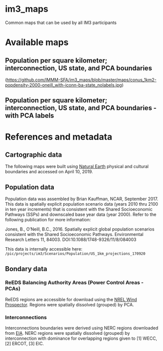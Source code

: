 # im3_maps
Common maps that can be used by all IM3 participants

# Available maps

## Population per square kilometer; interconnection, US state, and PCA boundaries
(https://github.com/IMMM-SFA/im3_maps/blob/master/maps/conus_1km2-popdensity-2000-oneill_with-iconn-ba-state_nolabels.jpg)

## Population per square kilometer; interconnection, US state, and PCA boundaries - with PCA labels

# References and metadata

## Cartographic data
The following maps were built using [Natural Earth](https://www.naturalearthdata.com/downloads/) physical and cultural boundaries and accessed on April 10, 2019.

## Population data
Population data was assembled by Brian Kauffman, NCAR, September 2017.  This data is spatially explicit population scenario data (years 2010 thru 2100 in ten year increments) that is consistent with the Shared Socioeconomic Pathways (SSPs) and downscaled base year data (year 2000). Refer to the following publication for more information:

Jones, B., O’Neill, B.C., 2016. Spatially explicit global population scenarios consistent with the Shared Socioeconomic Pathways. Environmental Research Letters 11, 84003. DOI:10.1088/1748-9326/11/8/084003

This data is internally accessible here:  `/pic/projects/im3/Scenarios/Population/US_1km_projections_170920`

## Bondary data

### ReEDS Balancing Authority Areas (Power Control Areas - PCAs)
ReEDS regions are accessible for download using the [NREL Wind Prospector](https://maps.nrel.gov/wind-prospector/?visible=wind_3tier_site_metadata#/?aL=iBkrSK%255Bv%255D%3Dt&bL=groad&cE=0&lR=0&mC=36.70365959719456%2C-94.8779296875&zL=5).  Regions were spatially dissolved (grouped) by PCA.

### Interconnections
Interconnections boundaries were derived using NERC regions downloaded from [EIA](https://www.eia.gov/maps/layer_info-m.php).  NERC regions were spatially dissolved (grouped) by interconnection with dominance for overlapping regions given to [1] WECC, [2] ERCOT, [3] EIC.
